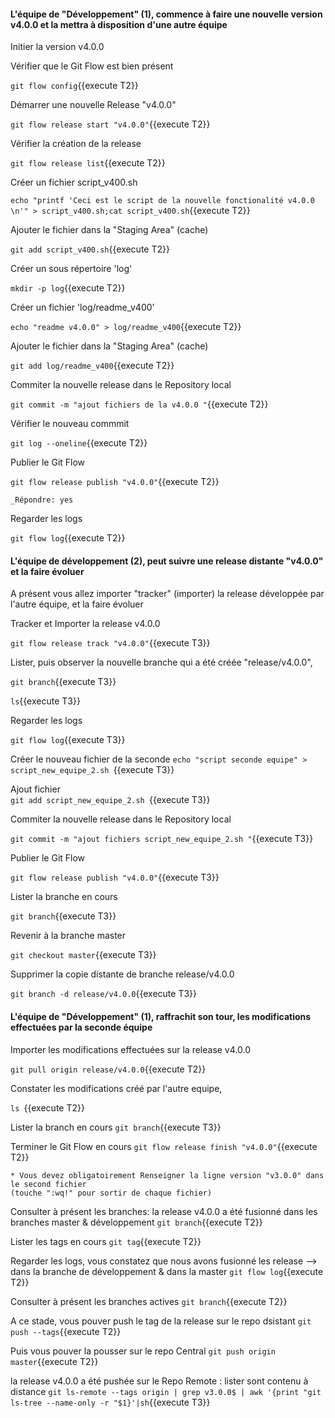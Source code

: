 #### L'équipe de "Développement" (1), commence à faire une nouvelle version v4.0.0 et la mettra à disposition d'une autre équipe 
 
Initier la version v4.0.0


Vérifier que le Git Flow est bien présent

 `git flow config`{{execute T2}}

 Démarrer une nouvelle Release  "v4.0.0"
 
 `git flow release start "v4.0.0"`{{execute T2}}
 
 Vérifier la création de la release
 
 `git flow release list`{{execute T2}}

 Créer un fichier script_v400.sh
 
 `echo "printf 'Ceci est le script de la nouvelle fonctionalité v4.0.0  \n'" > script_v400.sh;cat script_v400.sh`{{execute T2}}
 
 Ajouter le fichier dans la "Staging Area" (cache)
 
 `git add script_v400.sh`{{execute T2}}
 
 Créer un sous répertoire 'log'
 
 `mkdir -p log`{{execute T2}}
 
 Créer un fichier 'log/readme_v400'
 
 `echo "readme v4.0.0" > log/readme_v400`{{execute T2}}
 
  Ajouter le fichier dans la "Staging Area" (cache)
  
 `git add log/readme_v400`{{execute T2}}
 
 Commiter la nouvelle release dans le Repository local 
 
  `git commit -m "ajout fichiers de la v4.0.0 "`{{execute T2}}
   
 Vérifier le nouveau commmit
 
 `git log --oneline`{{execute T2}}
 
 Publier le Git Flow 
 
 `git flow release publish "v4.0.0"`{{execute T2}}
 
 ```
 _Répondre: yes
  ```
 
 Regarder les logs 
 
 `git flow log`{{execute T2}}
 
 
 
#### L'équipe de développement (2), peut suivre une release distante "v4.0.0" et la faire évoluer

A présent vous allez importer "tracker" (importer) la release  développée par l'autre équipe, et la faire évoluer

Tracker et Importer la release v4.0.0

  `git flow release track "v4.0.0"`{{execute T3}}


Lister, puis observer la nouvelle branche  qui a été créée "release/v4.0.0",

  `git branch`{{execute T3}}

   `ls`{{execute T3}}
   
 Regarder les logs 
 
  `git flow log`{{execute T3}}

 Créer le nouveau fichier de la seconde 
 `echo "script seconde equipe" > script_new_equipe_2.sh `{{execute T3}}

 Ajout fichier  
  `git add script_new_equipe_2.sh `{{execute T3}}
 
 Commiter la nouvelle release dans le Repository local 
 
  `git commit -m "ajout fichiers script_new_equipe_2.sh "`{{execute T3}}


 Publier le Git Flow 
 
 `git flow release publish "v4.0.0"`{{execute T3}}
 
 
 Lister la branche en cours 
 
 `git branch`{{execute T3}}
 
 
  Revenir à la branche master 
 
 `git checkout master`{{execute T3}}
 

  Supprimer la copie distante de branche release/v4.0.0 
 
 `git branch -d release/v4.0.0`{{execute T3}}
 

#### L'équipe de "Développement" (1), raffrachit son tour, les modifications effectuées par la seconde équipe 

Importer les modifications effectuées sur la release v4.0.0

  `git pull origin release/v4.0.0`{{execute T2}}

Constater les modifications créé par l'autre equipe,

   `ls `{{execute T2}}


Lister la branch en cours
  `git branch`{{execute T3}}
  
 Terminer le Git Flow en cours 
 `git flow release finish "v4.0.0"`{{execute T2}}

 ```
 * Vous devez obligatoirement Renseigner la ligne version "v3.0.0" dans le second fichier  
 (touche ":wq!" pour sortir de chaque fichier)  
 ``` 
Consulter à présent les branches: la release v4.0.0 a été fusionné dans les branches master & développement
  `git branch`{{execute T2}}

  
Lister les tags en cours
 `git tag`{{execute T2}}

 Regarder les logs, vous constatez que nous avons fusionné les release -->  dans la branche de développement & dans la  master 
 `git flow log`{{execute T2}}


Consulter à présent les branches actives 
  `git branch`{{execute T2}}

 
 A ce stade, vous pouver push le tag de la release sur le repo dsistant 
 `git push --tags`{{execute T2}}

Puis vous pouver la pousser sur le repo Central
 `git push origin master`{{execute T2}}

  
la release v4.0.0 a été pushée sur le Repo Remote :  lister sont contenu à distance
  `git ls-remote --tags origin | grep v3.0.0$ | awk '{print "git ls-tree --name-only -r "$1}'|sh`{{execute T3}}
